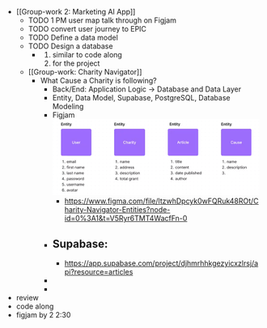 - [[Group-work 2: Marketing AI App]]
	- TODO 1 PM user map talk through on Figjam
	- TODO convert user journey to EPIC
	- TODO Define a data model
	- TODO Design a database
		- 1. similar to code along
		  2. for the project
	- [[Group-work: Charity Navigator]]
		- What Cause a Charity is following?
			- Back/End: Application Logic -> Database and Data Layer
			- Entity, Data Model, Supabase, PostgreSQL, Database Modeling
			- Figjam ![Screenshot 2023-03-07 at 10.42.17 AM.png](../assets/Screenshot_2023-03-07_at_10.42.17_AM_1678203747176_0.png)
				- https://www.figma.com/file/ltzwhDpcyk0wFQRuk48ROt/Charity-Navigator-Entities?node-id=0%3A1&t=V5Ryr6TMT4WacfFn-0
			- Supabase:
				-
				- https://app.supabase.com/project/djhmrhhkgezyicxzlrsj/api?resource=articles
			-
			-
- review
- code along
- figjam by 2 2:30